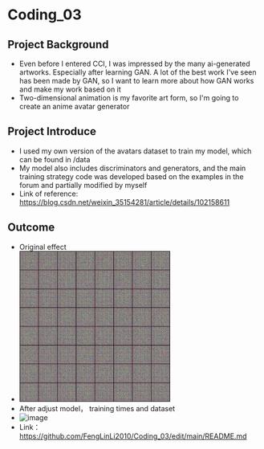 # Coding_03
## Project Background
* Even before I entered CCI, I was impressed by the many ai-generated artworks. Especially after learning GAN. A lot of the best work I've seen has been made by GAN, so I want to learn more about how GAN works and make my work based on it
* Two-dimensional animation is my favorite art form, so I'm going to create an anime avatar generator

## Project Introduce
* I used my own version of the avatars dataset to train my model, which can be found in /data
* My model also includes discriminators and generators, and the main training strategy code was developed based on the examples in the forum and partially modified by myself
* Link of reference: https://blog.csdn.net/weixin_35154281/article/details/102158611

## Outcome
* Original effect
* ![image](https://github.com/FengLinLi2010/Coding_03/blob/main/1.gif)
* After adjust model， training times and dataset
* ![image](https://github.com/FengLinLi2010/Coding_03/blob/main/2.gif)
* Link： https://github.com/FengLinLi2010/Coding_03/edit/main/README.md
